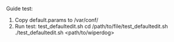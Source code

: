 Guide test:
1. Copy default.params to <wiperdog>/var/conf/
2. Run test: test_defaultedit.sh
	cd /path/to/file/test_defaultedit.sh
	./test_defaultedit.sh <path/to/wiperdog>